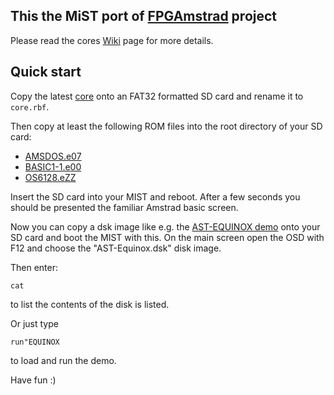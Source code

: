 This the MiST port of [FPGAmstrad](http://www.cpcwiki.eu/index.php/FPGAmstrad) project
----------------------------------------

Please read the cores [Wiki](http://github.com/mist-devel/mist-board/wiki/CoreDocAmstrad) page for more details.

Quick start
-----------

Copy the latest [core](https://github.com/mist-devel/mist-binaries/raw/master/cores/amstrad/amstrad_151013_r004.7.2.rbf) onto an FAT32 formatted SD card and rename it to `core.rbf`.

Then copy at least the following ROM files into the root directory of your SD card:
  - [AMSDOS.e07](https://github.com/mist-devel/mist-binaries/raw/master/cores/amstrad/ROMs/AMSDOS.e07)
  - [BASIC1-1.e00](https://github.com/mist-devel/mist-binaries/raw/master/cores/amstrad/ROMs/BASIC1-1.e00)
  - [OS6128.eZZ](https://github.com/mist-devel/mist-binaries/raw/master/cores/amstrad/ROMs/OS6128.eZZ)

Insert the SD card into your MIST and reboot. After a few seconds you should be presented the familiar Amstrad basic screen.

Now you can copy a dsk image like e.g. the [AST-EQUINOX demo](http://cpcrulez.fr/Scene_Demos/index.php?download=YqXJmarLlrvj292Im7vl&p=Scene_Demos) onto your SD card and boot the MIST with this. On the main screen open the OSD with F12 and choose the "AST-Equinox.dsk" disk image.

Then enter:

 `cat`

to list the contents of the disk is listed.

Or just type

 `run"EQUINOX`

to load and run the demo.

Have fun :)
